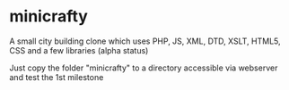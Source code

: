 # minicrafty
A small city building clone which uses PHP, JS, XML, DTD, XSLT, HTML5, CSS and a few libraries (alpha status)

Just copy the folder "minicrafty" to a directory accessible via webserver and test the 1st milestone
